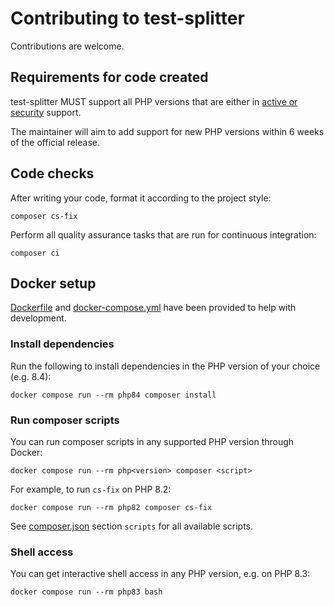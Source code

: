 # Contributing to test-splitter

Contributions are welcome. 

## Requirements for code created

test-splitter MUST support all PHP versions that are either in [active or security](https://www.php.net/supported-versions.php) support. 

The maintainer will aim to add support for new PHP versions within 6 weeks of the official release. 

## Code checks

After writing your code, format it according to the project style:

```shell
composer cs-fix
```

Perform all quality assurance tasks that are run for continuous integration: 

```shell
composer ci
```

## Docker setup

[Dockerfile](/Dockerfile) and [docker-compose.yml](/docker-compose.yml) have been provided to help with development. 

### Install dependencies

Run the following to install dependencies in the PHP version of your choice (e.g. 8.4):

```shell
docker compose run --rm php84 composer install
```

### Run composer scripts

You can run composer scripts in any supported PHP version through Docker:

```shell
docker compose run --rm php<version> composer <script> 
```

For example, to run `cs-fix` on PHP 8.2:

```shell
docker compose run --rm php82 composer cs-fix
```

See [composer.json](/composer.json) section `scripts` for all available scripts.

### Shell access

You can get interactive shell access in any PHP version, e.g. on PHP 8.3:

```shell
docker compose run --rm php83 bash
```

